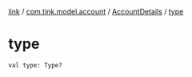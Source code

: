 [link](../../index.md) / [com.tink.model.account](../index.md) / [AccountDetails](index.md) / [type](./type.md)

# type

`val type: Type?`